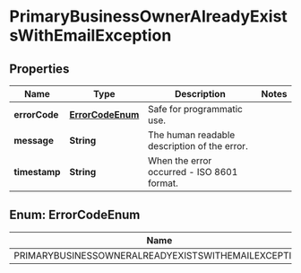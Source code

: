 

# PrimaryBusinessOwnerAlreadyExistsWithEmailException


## Properties

| Name | Type | Description | Notes |
|------------ | ------------- | ------------- | -------------|
|**errorCode** | [**ErrorCodeEnum**](#ErrorCodeEnum) | Safe for programmatic use. |  |
|**message** | **String** | The human readable description of the error. |  |
|**timestamp** | **String** | When the error occurred - ISO 8601 format. |  |



## Enum: ErrorCodeEnum

| Name | Value |
|---- | -----|
| PRIMARYBUSINESSOWNERALREADYEXISTSWITHEMAILEXCEPTION | &quot;PrimaryBusinessOwnerAlreadyExistsWithEmailException&quot; |



